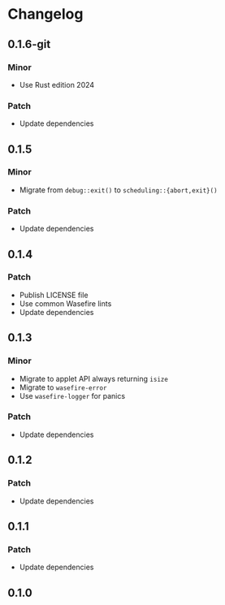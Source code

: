 # Changelog

## 0.1.6-git

### Minor

- Use Rust edition 2024

### Patch

- Update dependencies

## 0.1.5

### Minor

- Migrate from `debug::exit()` to `scheduling::{abort,exit}()`

### Patch

- Update dependencies

## 0.1.4

### Patch

- Publish LICENSE file
- Use common Wasefire lints
- Update dependencies

## 0.1.3

### Minor

- Migrate to applet API always returning `isize`
- Migrate to `wasefire-error`
- Use `wasefire-logger` for panics

### Patch

- Update dependencies

## 0.1.2

### Patch

- Update dependencies

## 0.1.1

### Patch

- Update dependencies

## 0.1.0

<!-- Increment to skip CHANGELOG.md test: 1 -->
